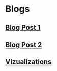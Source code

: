 # Blogs

## [Blog Post 1](post_1.md)

## [Blog Post 2](post_2.md)

## [Vizualizations](vizualizations.md)
